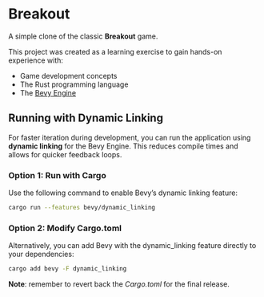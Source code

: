 # Breakout

A simple clone of the classic **Breakout** game.

This project was created as a learning exercise to gain hands-on experience with:
- Game development concepts
- The Rust programming language
- The [Bevy Engine](https://bevyengine.org/)

## Running with Dynamic Linking

For faster iteration during development, you can run the application using **dynamic linking** for the Bevy Engine. 
This reduces compile times and allows for quicker feedback loops.

### Option 1: Run with Cargo

Use the following command to enable Bevy’s dynamic linking feature:

```bash
cargo run --features bevy/dynamic_linking
```

### Option 2: Modify Cargo.toml

Alternatively, you can add Bevy with the dynamic_linking feature directly to your dependencies:

```bash
cargo add bevy -F dynamic_linking
```

**Note**: remember to revert back the _Cargo.toml_ for the final release.